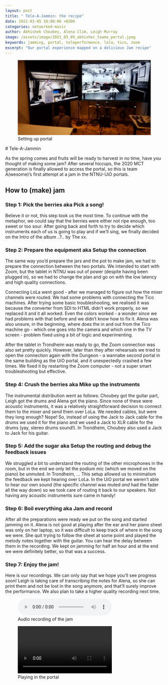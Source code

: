 ```yaml
---
layout: post
title: " Tele-A-Jammin: the recipe"
date: 2021-03-05 10:00:00 +0200
categories: networked-music
author: Abhishek Choubey, Alena Clim, Leigh Murray
image: /assets/image/2021_03_09_abhishec_teama_portal.jpeg
keywords: jamming, portal, teleperformance, lola, tico, zoom
excerpt: "Our portal experience mapped on a delicious Jam recipe"
---
```

<figure style="float: auto">
   <img src="/assets/image/2021_03_09_abhishec_teama_portal.jpeg" alt="" title="" width="auto"/> <figcaption>Setting up portal</figcaption>
</figure>
# Tele-A-Jammin

As the spring comes and fruits will be ready to harvest in no time, have you thought of making some jam? After several hiccups, the 2020 MCT generation is finally allowed to access the portal, so this is team A(wesome)’s first attempt at a jam in the NTNU-UiO portals.

## How to (make) jam

### Step 1: Pick the berries aka **Pick a song**!

Believe it or not, this step took us the most time. To continue with the metaphor, we could say that  the berries were either not ripe enough, too sweet or too sour. After going back and forth to try to decide which instruments each of us is going to play and if we’ll sing, we finally decided on the Intro of the album ..?.. by The xx.

### Step 2: Prepare the equipment aka **Setup the connection**

The same way you’d prepare the jars and the pot to make jam, we had to prepare the connection between the two portals. We intended to start with Zoom, but the tablet in NTNU was out of power (despite having been plugged in), so we had to change the plan and go on with the low latency and high quality connections.

Connecting LoLa went good - after we managed to figure out how the mixer channels were routed. We had some problems with connecting the Tico machines. After trying some basic troubleshooting, we realised it was because the converter from SDI to HTML didn’t work properly, so we replaced it and it all worked. Even the colors worked - a wonder since we had problems with that before and we didn’t know how to fix it. Alena was also unsure, in the beginning, where does the in and out from the Tico machine go - which one goes into the camera and which one in the TV screen - problem fixed using a bit of logic and experimenting.

After the tablet in Trondheim was ready to go, the Zoom connection was also set pretty quickly. However, later than they after rehearsals we tried to open the connection again with the Dungeon - a wannabe second portal in the same building as the UiO portal, and it unexpectedly crashed a few times. We fixed it by restarting the Zoom computer - not a super smart troubleshooting but effective.

### Step 4: Crush the berries aka  **Mike up the instruments**

The instrumental distribution went as follows: Choubey got the guitar part, Leigh got the drums and Alena got the piano. Since none of these were acoustic instruments, it was a relatively straightforward decision to connect them to the mixer and send them over LoLa. We needed cables, but were they long enough? Nope! So, instead of using the Jack to Jack cable for the drums we used it for the piano and we used a Jack to XLR cable for the drums (yay, stereo drums sound!). In Trondheim, Choubey also used a Jack to Jack for his guitar.

### Step 5: Add the sugar aka **Setup the routing and debug the feedback issues**

We struggled a bit to understand the routing of the other microphones in the room, but in the end we only let the podium mic (which we moved on the piano) be unmuted. In Trondheim, … This setup allowed us to minimalism the feedback we kept hearing over LoLa. In the UiO portal we weren’t able to hear our own sound (the specific channel was muted _and_ had the fader all the way down) so we took care of routing it back to our speakers. Not having any acoustic instruments sure came in handy!

### Step 6: Boil everything aka **Jam and record**

After all the preparations were ready we put on the song and started jamming on it.
Alena is not good at playing after the ear and her piano sheet was only on her laptop, so it was difficult to keep track of where in the song we were. She quit trying to follow the sheet at some point and played the melody notes together with the guitar. You can hear the delay between them in the recording. We kept on jamming for half an hour and at the end we were definitely better, so that was a success.

### Step 7: Enjoy the jam!

Here is our recordings. We can only say that we hope you’ll see progress soon! Leigh is taking care of transcribing the notes for Alena, so she can print them and not be lost in the song anymore, and that’ll surely improve the performance. We also plan to take a higher quality recording next time.

<figure style="float: none">
  <audio controls>
    <source src="https://www.uio.no/english/studies/programmes/mct-master/blog/assets/audio/2021_03_09_abhishec_jamv2.mp3" type="audio/mpeg">
    Alternate Text
  </audio>
  <figcaption>Audio recording of the jam</figcaption>
</figure>

<figure style="float: none">
  <video width="auto" controls>
    <source src="https://www.uio.no/english/studies/programmes/mct-master/blog/assets/video/2021_03_09_leigh_portal_practice1.mp4" type='video/mp4'>
  </video>
  <figcaption>Playing in the portal</figcaption>
</figure>
